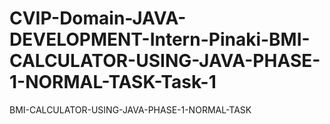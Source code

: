 # CVIP-Domain-JAVA-DEVELOPMENT-Intern-Pinaki-BMI-CALCULATOR-USING-JAVA-PHASE-1-NORMAL-TASK-Task-1
BMI-CALCULATOR-USING-JAVA-PHASE-1-NORMAL-TASK
